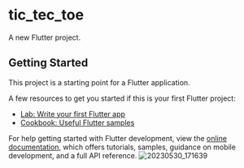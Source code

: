 # tic_tec_toe

A new Flutter project.

## Getting Started

This project is a starting point for a Flutter application.

A few resources to get you started if this is your first Flutter project:

- [Lab: Write your first Flutter app](https://docs.flutter.dev/get-started/codelab)
- [Cookbook: Useful Flutter samples](https://docs.flutter.dev/cookbook)

For help getting started with Flutter development, view the
[online documentation](https://docs.flutter.dev/), which offers tutorials,
samples, guidance on mobile development, and a full API reference.
![20230530_171639](https://github.com/muhammad0340/tic-tec-toe/assets/120459952/39d7d8a0-0f66-4372-81f3-6b18d86fe82f)
